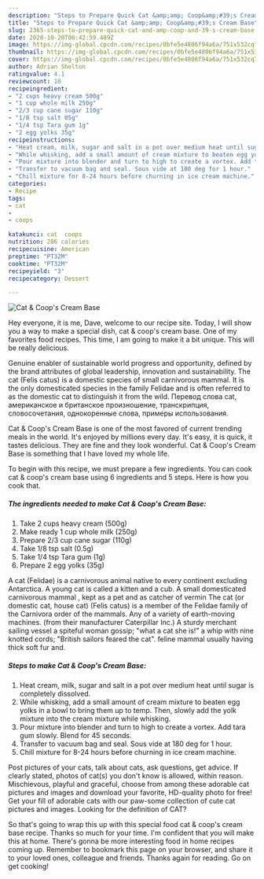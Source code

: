 ```yaml
---
description: "Steps to Prepare Quick Cat &amp;amp; Coop&amp;#39;s Cream Base"
title: "Steps to Prepare Quick Cat &amp;amp; Coop&amp;#39;s Cream Base"
slug: 2365-steps-to-prepare-quick-cat-and-amp-coop-and-39-s-cream-base
date: 2020-10-20T06:42:59.489Z
image: https://img-global.cpcdn.com/recipes/0bfe5e4806f94a6a/751x532cq70/cat-coops-cream-base-recipe-main-photo.jpg
thumbnail: https://img-global.cpcdn.com/recipes/0bfe5e4806f94a6a/751x532cq70/cat-coops-cream-base-recipe-main-photo.jpg
cover: https://img-global.cpcdn.com/recipes/0bfe5e4806f94a6a/751x532cq70/cat-coops-cream-base-recipe-main-photo.jpg
author: Adrian Shelton
ratingvalue: 4.1
reviewcount: 10
recipeingredient:
- "2 cups heavy cream 500g"
- "1 cup whole milk 250g"
- "2/3 cup cane sugar 110g"
- "1/8 tsp salt 05g"
- "1/4 tsp Tara gum 1g"
- "2 egg yolks 35g"
recipeinstructions:
- "Heat cream, milk, sugar and salt in a pot over medium heat until sugar is completely dissolved."
- "While whisking, add a small amount of cream mixture to beaten egg yolks in a bowl to bring them up to temp. Then, slowly add the yolk mixture into the cream mixture while whisking."
- "Pour mixture into blender and turn to high to create a vortex. Add tara gum slowly. Blend for 45 seconds."
- "Transfer to vacuum bag and seal. Sous vide at 180 deg for 1 hour."
- "Chill mixture for 8-24 hours before churning in ice cream machine."
categories:
- Recipe
tags:
- cat
- 
- coops

katakunci: cat  coops 
nutrition: 286 calories
recipecuisine: American
preptime: "PT32M"
cooktime: "PT32M"
recipeyield: "3"
recipecategory: Dessert

---
```



![Cat &amp; Coop&#39;s Cream Base](https://img-global.cpcdn.com/recipes/0bfe5e4806f94a6a/751x532cq70/cat-coops-cream-base-recipe-main-photo.jpg)

Hey everyone, it is me, Dave, welcome to our recipe site. Today, I will show you a way to make a special dish, cat &amp; coop&#39;s cream base. One of my favorites food recipes. This time, I am going to make it a bit unique. This will be really delicious.

Genuine enabler of sustainable world progress and opportunity, defined by the brand attributes of global leadership, innovation and sustainability. The cat (Felis catus) is a domestic species of small carnivorous mammal. It is the only domesticated species in the family Felidae and is often referred to as the domestic cat to distinguish it from the wild. Перевод слова cat, американское и британское произношение, транскрипция, словосочетания, однокоренные слова, примеры использования.

Cat &amp; Coop&#39;s Cream Base is one of the most favored of current trending meals in the world. It's enjoyed by millions every day. It's easy, it is quick, it tastes delicious. They are fine and they look wonderful. Cat &amp; Coop&#39;s Cream Base is something that I have loved my whole life.


To begin with this recipe, we must prepare a few ingredients. You can cook cat &amp; coop&#39;s cream base using 6 ingredients and 5 steps. Here is how you cook that.

<!--inarticleads1-->

##### The ingredients needed to make Cat &amp; Coop&#39;s Cream Base:

1. Take 2 cups heavy cream (500g)
1. Make ready 1 cup whole milk (250g)
1. Prepare 2/3 cup cane sugar (110g)
1. Take 1/8 tsp salt (0.5g)
1. Take 1/4 tsp Tara gum (1g)
1. Prepare 2 egg yolks (35g)


A cat (Felidae) is a carnivorous animal native to every continent excluding Antarctica. A young cat is called a kitten and a cub. A small domesticated carnivorous mammal , kept as a pet and as catcher of vermin The cat (or domestic cat, house cat) (Felis catus) is a member of the Felidae family of the Carnivora order of the mammals. Any of a variety of earth-moving machines. (from their manufacturer Caterpillar Inc.) A sturdy merchant sailing vessel a spiteful woman gossip; &#34;what a cat she is!&#34; a whip with nine knotted cords; &#34;British sailors feared the cat&#34;. feline mammal usually having thick soft fur and. 

<!--inarticleads2-->

##### Steps to make Cat &amp; Coop&#39;s Cream Base:

1. Heat cream, milk, sugar and salt in a pot over medium heat until sugar is completely dissolved.
1. While whisking, add a small amount of cream mixture to beaten egg yolks in a bowl to bring them up to temp. Then, slowly add the yolk mixture into the cream mixture while whisking.
1. Pour mixture into blender and turn to high to create a vortex. Add tara gum slowly. Blend for 45 seconds.
1. Transfer to vacuum bag and seal. Sous vide at 180 deg for 1 hour.
1. Chill mixture for 8-24 hours before churning in ice cream machine.


Post pictures of your cats, talk about cats, ask questions, get advice. If clearly stated, photos of cat(s) you don&#39;t know is allowed, within reason. Mischievous, playful and graceful, choose from among these adorable cat pictures and images and download your favorite, HD-quality photo for free! Get your fill of adorable cats with our paw-some collection of cute cat pictures and images. Looking for the definition of CAT? 

So that's going to wrap this up with this special food cat &amp; coop&#39;s cream base recipe. Thanks so much for your time. I'm confident that you will make this at home. There's gonna be more interesting food in home recipes coming up. Remember to bookmark this page on your browser, and share it to your loved ones, colleague and friends. Thanks again for reading. Go on get cooking!
